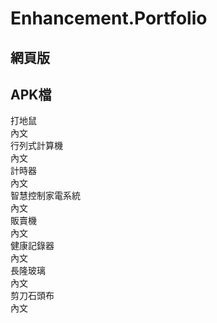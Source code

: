 # Enhancement.Portfolio
<div class="grid-container">
  <div class="item1">
    <h2>網頁版</h2>
  </div>
  <div class="item2">
    <h2>APK檔</h2>
  </div>
  <div class="item3">打地鼠 <div class="hover3">內文</div>
  </div>
  <div class="item4">行列式計算機 <div class="hover4">內文</div>
  </div>
  <div class="item5">計時器 <div class="hover5">內文</div>
  </div>
  <div class="item6">智慧控制家電系統 <div class="hover6">內文</div>
  </div>
  <div class="item7">販賣機 <div class="hover7">內文</div>
  </div>
  <div class="item8">健康記錄器 <div class="hover8">內文</div>
  </div>
  <div class="item9">長隆玻璃 <div class="hover9">內文</div>
  </div>
  <div class="item10">剪刀石頭布 <div class="hover10">內文</div>
  </div>

</div>
